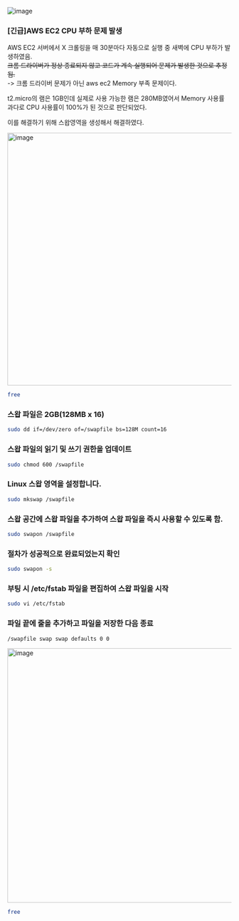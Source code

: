 ![image](https://github.com/indextrown/senior-project/assets/69367698/02a52316-37f7-40b6-be0b-fc439b421f0a)
### [긴급]AWS EC2 CPU 부하 문제 발생
AWS EC2 서버에서 X 크롤링을 매 30분마다 자동으로 실행 중 새벽에 CPU 부하가 발생하였음.  
~~크롬 드라이버가 정상 종료되지 않고 코드가 계속 실행되어 문제가 발생한 것으로 추정됨.~~  
-> 크롬 드라이버 문제가 아닌 aws ec2 Memory 부족 문제이다.  
  

t2.micro의 램은 1GB인데 실제로 사용 가능한 램은 280MB였어서 Memory 사용률 과다로 CPU 사용률이 100%가 된 것으로 판단되었다.   
  
이를 해결하기 위해 스왑영역을 생성해서 해결하였다.  

<img width="567" alt="image" src="https://github.com/indextrown/senior-project/assets/69367698/ed374e13-71a9-4000-9fb1-480e972a1ae5">

```bash
free
```    

### 스왑 파일은 2GB(128MB x 16)
```bash
sudo dd if=/dev/zero of=/swapfile bs=128M count=16
```    
### 스왑 파일의 읽기 및 쓰기 권한을 업데이트
```bash
sudo chmod 600 /swapfile
```  
### Linux 스왑 영역을 설정합니다.
```bash
sudo mkswap /swapfile
```  
### 스왑 공간에 스왑 파일을 추가하여 스왑 파일을 즉시 사용할 수 있도록 함.
```bash
sudo swapon /swapfile
```
### 절차가 성공적으로 완료되었는지 확인
```bash
sudo swapon -s  
```    
### 부팅 시 /etc/fstab 파일을 편집하여 스왑 파일을 시작
```bash
sudo vi /etc/fstab
```   
### 파일 끝에 줄을 추가하고 파일을 저장한 다음 종료
```bash
/swapfile swap swap defaults 0 0
```   
<img width="571" alt="image" src="https://github.com/indextrown/senior-project/assets/69367698/3db67fc1-011b-4d14-b1b5-6570ac485400">

```bash
free
```  


<!-- ### [해결방안]  
크롤링 코드는 사이트 변경으로 주기적으로 코드 오류가 생길 수 있음.   
이를 대비하기 위해 서버에서 발생하는 오류를 실시간으로 감지하고, 문제 발생 시 즉각적으로 서버 관리자에게 경고 알림을 전송하는 시스템을 구축할 필요함.   


### [조치사항] 
1. CPU 사용량 30% 이상 시 경고 이메일 발송:  
  
- 서버의 CPU 사용량이 30% 이상일 때 경고를 이메일/slack으로 자동으로 발송.    
- 이를 통해 서버 관리자가 시스템의 부하를 주시하고 추가 조치를 취할 수 있음.    
   

2. CPU 사용량 50% 이상 시 서버 또는 프로세스 자동 재부팅 로직 실행(개발중):    

- 서버의 CPU 사용량이 50% 이상일 때 자동으로 서버를 재부팅 실시.    
- 이를 통해 서버의 안정성을 유지하고 과부하로 인한 장애를 최소화할 수 있음.     -->
